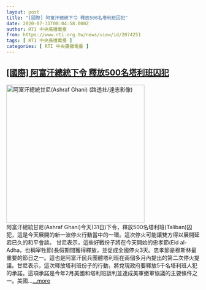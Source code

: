 ```yaml
---
layout: post
title: "[國際] 阿富汗總統下令 釋放500名塔利班囚犯"
date: 2020-07-31T08:04:58.000Z
author: RTI 中央廣播電臺
from: https://www.rti.org.tw/news/view/id/2074251
tags: [ RTI 中央廣播電臺 ]
categories: [ RTI 中央廣播電臺 ]
---
```

<!--1596182698000-->
[[國際] 阿富汗總統下令 釋放500名塔利班囚犯](https://www.rti.org.tw/news/view/id/2074251)
------

<div>
<img src="https://static.rti.org.tw/assets/thumbnails/2018/03/01/151985919930229.jpg" width="360" alt="阿富汗總統甘尼(Ashraf Ghani) (路透社/達志影像)" title="阿富汗總統甘尼(Ashraf Ghani) (路透社/達志影像)"><br>阿富汗總統甘尼(Ashraf Ghani)今天(31日)下令，釋放500名塔利班(Taliban)囚犯，這是今天展開的新一波停火行動當中的一環。這次停火可能讓雙方得以展開延宕已久的和平會談。&nbsp;甘尼表示，這些好戰份子將在今天開始的忠孝節(Eid al-Adha，也稱宰牲節)長假期間獲得釋放，並促成全國停火3天。忠孝節是穆斯林最重要的節日之一。這也是阿富汗民兵團體塔利班在兩個多月內提出的第二次停火提議。甘尼表示，這次釋放塔利班份子的行動，將兌現政府要釋放5千名塔利班人犯的承諾。這項承諾是今年2月美國和塔利班談判並達成美軍撤軍協議的主要條件之一。美國...<a target="_blank" href="https://www.rti.org.tw/news/view/id/2074251">...more</a>
</div>
